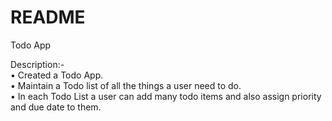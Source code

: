 # README
Todo App

Description:-<br />
• Created a Todo App.<br />
• Maintain a Todo list of all the things a user need to do.<br />
• In each Todo List a user can add many todo items and also assign priority and due date to them.<br />
